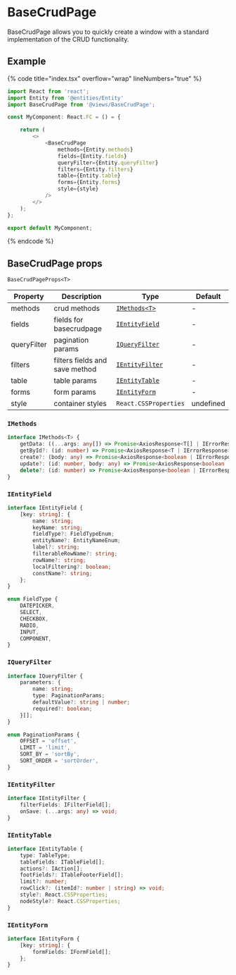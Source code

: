 # BaseCrudPage
BaseCrudPage allows you to quickly create a window with a standard implementation of the CRUD functionality.
## Example

{% code title="index.tsx" overflow="wrap" lineNumbers="true" %}

```typescript
import React from 'react';
import Entity from '@entities/Entity'
import BaseCrudPage from '@views/BaseCrudPage';

const MyComponent: React.FC = () = {

	return (
		<>
			<BaseCrudPage
				methods={Entity.methods}
				fields={Entity.fields}
				queryFilter={Entity.queryFilter}
				filters={Entity.filters}
				table={Entity.table}
				forms={Entity.forms}
				style={style}
			/>
		</>
	);
};

export default MyComponent;
```
{% endcode %}

## BaseCrudPage props

`BaseCrudPageProps<T>`

Property           | Description                                 | Type                  | Default
------------------ | ------------------------------------------- | --------------------- | -------------------
methods              | crud methods  | [```IMethods<T>```](#imethods)          | -
fields                 | fields for basecrudpage | [```IEntityField``` ](#ientityfield)        | -
queryFilter                 | pagination params | [```IQueryFilter```](#iqueryfilter)            | -
filters              | filters fields and save method  |[ ```IEntityFilter```](#ientityfilter)         | -
table               | table params  | [```IEntityTable```](#ientitytable)          | -
forms        | form params  | [``` IEntityForm ```](#ientityform)           | -
style              | container styles  | ```React.CSSProperties```          | undefined

### `IMethods`

```typescript
interface IMethods<T> {
	getData: ((...args: any[]) => Promise<AxiosResponse<T[] | IErrorResponse>>) | ((...args: any[]) => void);
	getById?: (id: number) => Promise<AxiosResponse<T | IErrorResponse>>;
	create?: (body: any) => Promise<AxiosResponse<boolean | IErrorResponse>>;
	update?: (id: number, body: any) => Promise<AxiosResponse<boolean | IErrorResponse>>;
	delete?: (id: number) => Promise<AxiosResponse<boolean | IErrorResponse>>;
}
```

### `IEntityField`

```typescript
interface IEntityField {
	[key: string]: {
		name: string;
		keyName: string;
		fieldType?: FieldTypeEnum;
		entityName?: EntityNameEnum;
		label?: string;
		filterableRowName?: string;
		rowName?: string;
		localFiltering?: boolean;
		constName?: string;
	};
}

enum FieldType {
	DATEPICKER,
	SELECT,
	CHECKBOX,
	RADIO,
	INPUT,
	COMPONENT,
}
```

### `IQueryFilter`

```typescript
interface IQueryFilter {
	parameters: {
		name: string;
		type: PaginationParams;
		defaultValue?: string | number;
		required?: boolean;
	}[];
}

enum PaginationParams {
	OFFSET = 'offset',
	LIMIT = 'limit',
	SORT_BY = 'sortBy',
	SORT_ORDER = 'sortOrder',
}
```

### `IEntityFilter`

```typescript
interface IEntityFilter {
	filterFields: IFilterField[];
	onSave: (...args: any) => void;
}
```

### `IEntityTable`

```typescript
interface IEntityTable {
	type: TableType;
	tableFields: ITableField[];
	actions?: IAction[];
	footFields?: ITableFooterField[];
	limit?: number;
	rowClick?: (itemId?: number | string) => void;
	style?: React.CSSProperties;
	nodeStyle?: React.CSSProperties;
}
```

### `IEntityForm`

```typescript
interface IEntityForm {
	[key: string]: {
		formFields: IFormField[];
	};
}
```
